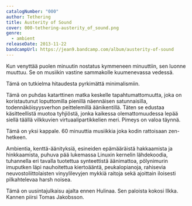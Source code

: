 ```yaml
---
catalogNumber: "000"
author: Tethering
title: Austerity of Sound
cover: 000-tethering-austerity_of_sound.png
genre:
  - ambient
releaseDate: 2013-11-22
bandcampUrl: https://jean9.bandcamp.com/album/austerity-of-sound
---
```

Kun venyttää puolen minuutin nostatus kymmeneen minuuttiin, sen luonne muuttuu. Se on musiikin vastine sammakolle kuumenevassa vedessä.

Tämä on tutkielma hitaudesta pyrkimättä minimalismiin.

Tämä on puhdas katarttinen matka keskelle tapahtumattomuutta, joka on koristautunut loputtomilla pienillä näennäisen satunnaisilla, todennäköisyysverhon peittelemillä äänikentillä. Täten se edustaa käsitteellistä muotoa tyhjiöstä, jonka kaikessa olemattomuudessa lepää siellä täällä vilkkuvien virtuaalipartikkelien meri. Pimeys on valoa täynnä.

Tämä on yksi kappale. 60 minuuttia musiikkia joka kodin rattoisaan zen-hetkeen.

Ambientia, kenttä-äänityksiä, esineiden epämääräistä hakkaamista ja hinkkaamista, puhuva pää lukemassa Linuxin kernelin lähdekoodia, tuhannella eri tavalla tuotettua synteettistä äänimattoa, pölynimurin imuputken läpi nauhoitettua kiertoääntä, peukalopianoja, rahisevia neuvostoliittolaisten vinyylilevyjen mykkiä raitoja sekä ajoittain iloisesti pilkahtelevaa harsh noisea.

Tämä on uusintajulkaisu ajalta ennen Hulinaa. Sen paloista kokosi Ilkka. Kannen piirsi Tomas Jakobsson.
